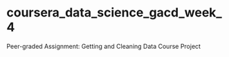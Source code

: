 # coursera_data_science_gacd_week_4
Peer-graded Assignment: Getting and Cleaning Data Course Project
